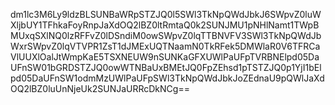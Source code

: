 dm1lc3M6Ly9ldzBLSUNBaWRpSTZJQ0l5SWl3TkNpQWdJbkJ6SWpvZ0luWXljbUY1TFhkaFoyRnpJaXdOQ2lBZ0ltRmtaQ0k2SUNJMU1pNHlNamt1TWpBMUxqSXlNQ0lzRFFvZ0lDSndiM0owSWpvZ0lqTTBNVFV3SWl3TkNpQWdJbWxrSWpvZ0lqVTVPR1ZsT1dJMExUQTNaamN0TkRFek5DMWlaR0V6TFRCaVlUUXlOalJtWmpKaE5TSXNEUW9nSUNKaGFXUWlPaUFpTVRBNElpd05DaUFnSW01bGRDSTZJQ0owWTNBaUxBMEtJQ0FpZEhsd1pTSTZJQ0p1YjI1bElpd05DaUFnSW1odmMzUWlPaUFpSWl3TkNpQWdJbkJoZEdnaU9pQWlJaXdOQ2lBZ0luUnNjeUk2SUNJaURRcDkNCg==
